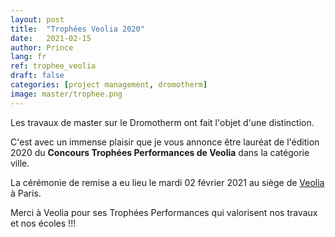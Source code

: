 ```yaml
---
layout: post
title:  "Trophées Veolia 2020"
date:   2021-02-15
author: Prince
lang: fr
ref: trophee_veolia
draft: false
categories: [project management, dromotherm]
image: master/trophee.png
---
```


Les travaux de master sur le Dromotherm ont fait l'objet d'une distinction.

C'est avec un immense plaisir que je vous annonce être lauréat de l'édition 2020 du **Concours Trophées Performances de Veolia** 
dans la catégorie ville.

La cérémonie de remise a eu lieu le mardi 02 février 2021 au siège de [Veolia](https://www.youtube.com/watch?v=cd3J64suSZU&feature=youtu.be) à Paris. 

Merci à Veolia pour ses Trophées Performances qui valorisent nos travaux et nos écoles !!!
